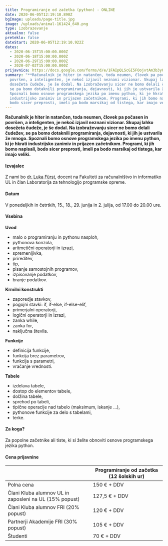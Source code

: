 ```yaml
---
title: Programiranje od začetka (python) - ONLINE
date: 2020-06-05T12:19:10.890Z
bgImage: uploads/page-title.jpg
image: /uploads/animal-161424_640.png
type: izobrazevanje
aktualno: false
preteklo: false
dateStart: 2020-06-05T12:19:10.922Z
dates:
  - 2020-06-15T15:00:00.000Z
  - 2020-06-18T15:00:00.000Z
  - 2020-06-29T15:00:00.000Z
  - 2020-07-02T15:00:00.000Z
prijavnica: https://docs.google.com/forms/d/e/1FAIpQLScGI5FOojvtAm3b3yOju6DV6VLBmcKIsV0sEXkXROEV7nqzaQ/viewform?usp=sf_link
summary: "**Računalnik je hiter in natančen, toda neumen, človek pa počasen in
  površen, a inteligenten, je nekoč izjavil neznani vizionar. Skupaj lahko
  dosežeta čudeže, je še dodal. Na izobraževanju sicer ne bomo delali čudežev,
  se pa bomo dotaknili programiranja, dejavnosti, ki jih je ustvarila že mnogo.
  Spoznali bomo osnove programskega jezika po imenu python, ki je hkrati
  industrijsko zanimiv in prijazen začetnikom. Programi, ki jih bomo napisali,
  bodo sicer preprosti, imeli pa bodo marsikaj od tistega, kar imajo veliki.**"
---
```

**Računalnik je hiter in natančen, toda neumen, človek pa počasen in površen, a inteligenten, je nekoč izjavil neznani vizionar. Skupaj lahko dosežeta čudeže, je še dodal. Na izobraževanju sicer ne bomo delali čudežev, se pa bomo dotaknili programiranja, dejavnosti, ki jih je ustvarila že mnogo. Spoznali bomo osnove programskega jezika po imenu python, ki je hkrati industrijsko zanimiv in prijazen začetnikom. Programi, ki jih bomo napisali, bodo sicer preprosti, imeli pa bodo marsikaj od tistega, kar imajo veliki.**

#### Izvajalec

Z nami bo [dr. Luka Fürst](https://akademijafri.si/izvajalci/luka-f%C3%BCrst/), docent na Fakulteti za računalništvo in informatiko UL in član Laboratorija za tehnologijo programske opreme.

#### Datum

V ponedeljkih in četrtkih, 15., 18., 29. junija in 2. julija, od 17.00 do 20.00 ure.

#### Vsebina

**Uvod**

* malo o programiranju in pythonu nasploh,
* pythonova konzola,
* aritmetični operatorji in izrazi,
* spremenljivka,
* prireditev,
* tip,
* pisanje samostojnih programov,
* izpisovanje podatkov,
* branje podatkov.

**Krmilni konstrukti**

* zaporedje stavkov,
* pogojni stavki: if, if-else, if-else-elif,
* primerjalni operatorji,
* logični operatorji in izrazi,
* zanka while,
* zanka for,
* naključna števila.

**Funkcije**

* definicija funkcije,
* funkcija brez parametrov,
* funkcija s parametri,
* vračanje vrednosti.

**Tabele**

* izdelava tabele,
* dostop do elementov tabele,
* dolžina tabele,
* sprehod po tabeli,
* tipične operacije nad tabelo (maksimum, iskanje ...),
* pythonove funkcije za delo s tabelami,
* terke.

#### Za koga?

Za popolne začetnike ali tiste, ki si želite obnoviti osnove programskega jezika python.

#### Cena prijavnine

|                                                        | Programiranje od začetka (12 šolskih ur) |
| ------------------------------------------------------ | ---------------------------------------- |
| Polna cena                                             | 150 € + DDV                              |
| Člani Kluba alumnov UL in zaposleni na UL (15% popust) | 127,5 € + DDV                            |
| Člani Kluba alumnov FRI (20% popust)                   | 120 € + DDV                              |
| Partnerji Akademije FRI (30% popust)                   | 105 € + DDV                              |
| Študenti                                               | 70 € + DDV                               |
